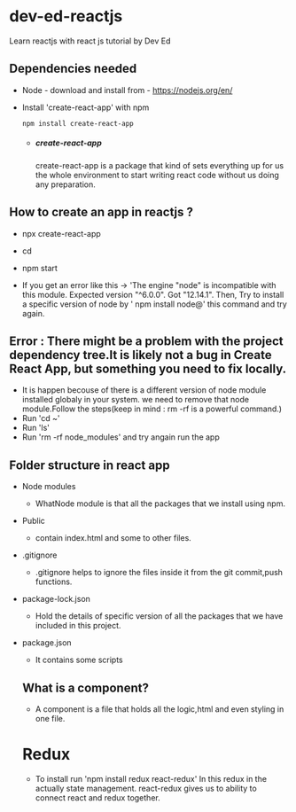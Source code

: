 # dev-ed-reactjs
Learn reactjs with react js tutorial by Dev Ed 

## Dependencies needed
- Node - download and install from - https://nodejs.org/en/
- Install 'create-react-app' with npm
   
  ```
  npm install create-react-app
  ```
  - ##### create-react-app
    
    create-react-app is a package that kind of sets everything up for us the whole environment to start writing react code without us doing any preparation.

## How to create an app in reactjs ?
  - npx create-react-app <YOUR-APPNAME>
  - cd <YOUR-APPNAME>
  - npm start


  - If you get an error like this -> 'The engine "node" is incompatible with this module. Expected version "^6.0.0". Got "12.14.1". Then,
   Try to install a specific version of node by ' npm install node@<version>' this command and try again.

## Error : There might be a problem with the project dependency tree.It is likely not a bug in Create React App, but something you need to fix locally. 
- It is happen becouse of there is a different version of node module installed globaly in your system. we need to remove that node module.Follow the steps(keep in mind :  rm -rf is a powerful command.)
- Run 'cd ~'
- Run 'ls'
- Run 'rm -rf node_modules' and try angain run the app

## Folder structure in react app
- Node modules
  - WhatNode module is that all the packages that we install using npm.

- Public
  - contain index.html and some to other files.

- .gitignore
  - .gitignore helps to ignore the files inside it from the git commit,push functions.

- package-lock.json
  - Hold the details of specific version of all the packages that we have included in this project.

- package.json
  - It contains some scripts

  ## What is a component?
  - A component is a file that holds all the logic,html and even styling in one file.

  # Redux
  - To install run 'npm install redux react-redux'
      In this redux in the actually state management. react-redux gives us to ability to connect react and redux together. 
